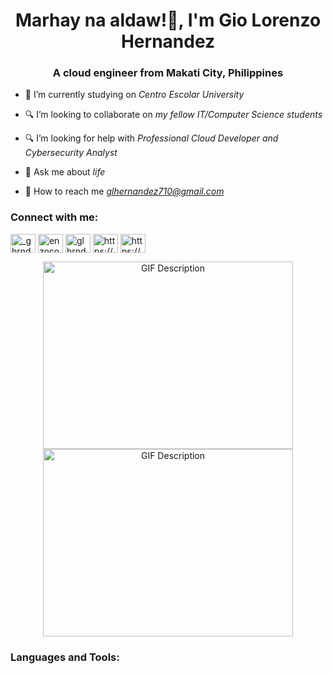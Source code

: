 <h1 align="center">Marhay na aldaw!👋, I'm Gio Lorenzo Hernandez</h1>
<h3 align="center">A cloud engineer from Makati City, Philippines</h3>

- 🏫 I’m currently studying on *Centro Escolar University*

- 🔍 I’m looking to collaborate on *my fellow IT/Computer Science students*

- 🔍 I’m looking for help with *Professional Cloud Developer and Cybersecurity Analyst*

- 💬 Ask me about *life*

- 📩 How to reach me *glhernandez710@gmail.com*

<h3 align="left">Connect with me:</h3>
<p align="left">
<a href="https://twitter.com/_ghrndz" target="blank"><img align="center" src="https://raw.githubusercontent.com/rahuldkjain/github-profile-readme-generator/master/src/images/icons/Social/twitter.svg" alt="_ghrndz" height="30" width="40" /></a>
<a href="https://fb.com/enzocorleone20" target="blank"><img align="center" src="https://raw.githubusercontent.com/rahuldkjain/github-profile-readme-generator/master/src/images/icons/Social/facebook.svg" alt="enzocorleone20" height="30" width="40" /></a>
<a href="https://instagram.com/glhrndz" target="blank"><img align="center" src="https://raw.githubusercontent.com/rahuldkjain/github-profile-readme-generator/master/src/images/icons/Social/instagram.svg" alt="glhrndz" height="30" width="40" /></a>
<a href="https://www.youtube.com/c/https://www.youtube.com/channel/ucnwpbzreqrr6hzhpl6xjeyq" target="blank"><img align="center" src="https://raw.githubusercontent.com/rahuldkjain/github-profile-readme-generator/master/src/images/icons/Social/youtube.svg" alt="https://www.youtube.com/channel/ucnwpbzreqrr6hzhpl6xjeyq" height="30" width="40" /></a>
<a href="https://discord.gg/https://discord.gg/3Fe6TaeZ82" target="blank"><img align="center" src="https://raw.githubusercontent.com/rahuldkjain/github-profile-readme-generator/master/src/images/icons/Social/discord.svg" alt="https://discord.gg/3Fe6TaeZ82" height="30" width="40" /></a>
</p>

<p align="center">
  <img src="https://media.giphy.com/media/3qsz07TWCkKxbJlWuY/giphy.gif?cid=790b7611hr6yclp1oaou5gf0x6nhou1ubg07h6xdtlmw3ug5&ep=v1_gifs_search&rid=giphy.gif&ct=g" alt="GIF Description" width="400" height="300">
  <img src="https://media.giphy.com/media/v1.Y2lkPTc5MGI3NjExOTlhemxwMnc5YW9rNWZvcjNrbWIxY2tqcTBiOXloMGNua2ZyZ3VibyZlcD12MV9naWZzX3NlYXJjaCZjdD1n/go3X4svFhKdzi/giphy.gif" alt="GIF Description" width="400" height="300">
</p>

<h3 align="left">Languages and Tools:</h3>
<p align="left">
</p>
